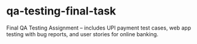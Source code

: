 # qa-testing-final-task
Final QA Testing Assignment – includes UPI payment test cases, web app testing with bug reports, and user stories for online banking.
